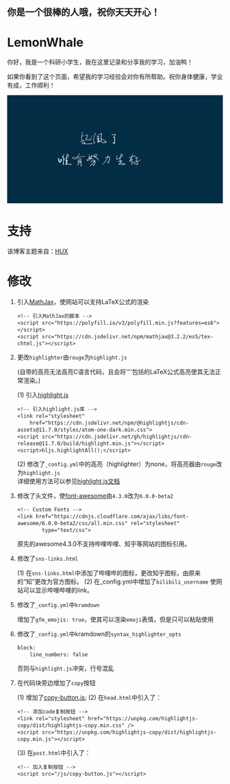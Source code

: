 ## 你是一个很棒的人哦，祝你天天开心！

# LemonWhale
你好，我是一个科研小学生，我在这里记录和分享我的学习，加油鸭！

如果你看到了这个页面，希望我的学习经验会对你有所帮助。祝你身体健康，学业有成，工作顺利！

![起风了](img/../../../img/inabout.png)

# 支持
该博客主题来自：[HUX](<https://github.com/Huxpro/huxpro.github.io">)

# 修改

1. 引入[MathJax]((https://www.mathjax.org/))，使网站可以支持LaTeX公式的渲染
    ```
    <!-- 引入MathJax的脚本 -->
    <script src="https://polyfill.io/v3/polyfill.min.js?features=es6"></script>
    <script src="https://cdn.jsdelivr.net/npm/mathjax@3.2.2/es5/tex-chtml.js"></script>
    ```
2. 更改`highlighter`由`rouge`为`highlight.js`

    (自带的高亮无法高亮C语言代码，且会将'$''$'包括的LaTeX公式高亮使其无法正常渲染。)

    (1) 引入[highlight.js]((https://github.com/highlightjs/highlight.js))
    ```
    <!-- 引入highlight.js库 -->
    <link rel="stylesheet"
        href="https://cdn.jsdelivr.net/npm/@highlightjs/cdn-assets@11.7.0/styles/atom-one-dark.min.css">
    <script src="https://cdn.jsdelivr.net/gh/highlightjs/cdn-release@11.7.0/build/highlight.min.js"></script>
    <script>hljs.highlightAll();</script>
    ```

    (2) 修改了`_config.yml`中的高亮（highlighter）为none，将高亮器由`rouge`改为`highlight.js`<br/>
    详细使用方法可以参见[highlight.js文档]((http://highlight.cndoc.wiki/doc))<br/>
    
3. 修改了头文件，使[font-awesome](https://fontawesome.com)由`4.3.0`改为`6.0.0-beta2`
    ```
    <!-- Custom Fonts -->
    <link href="https://cdnjs.cloudflare.com/ajax/libs/font-awesome/6.0.0-beta2/css/all.min.css" rel="stylesheet"
            type="text/css">
    ```
    原先的awesome4.3.0不支持哔哩哔哩、知乎等网站的图标引用。<br/>

4. 修改了`sns-links.html`

    (1) 在`sns-links.html`中添加了哔哩哔的图标，更改知乎图标，由原来的“知”更改为官方图标。
    (2) 在_config.yml中增加了`bilibili_username`
    使网站可以显示哔哩哔哩的link。<br/>

5. 修改了`_config.yml`中`kramdown`

    增加了`gfm_emojis: true`，使其可以渲染`emoji`表情，但是只可以粘贴使用<br/>

6. 修改了`_config.yml`中kramdown的`syntax_highlighter_opts`
    ```
    block:
        line_numbers: false
    ```
    否则与`highlight.js`冲突，行号混乱<br/>

7. 在代码块旁边增加了`copy`按钮

    (1) 增加了[copy-button.js](https://github.com/arronhunt/highlightjs-copy);
    (2) 在`head.html`中引入了：
    ```
    <!-- 添加code复制按钮 -->
    <link rel="stylesheet" href="https://unpkg.com/highlightjs-copy/dist/highlightjs-copy.min.css" />
    <script src="https://unpkg.com/highlightjs-copy/dist/highlightjs-copy.min.js"></script>
    ```
    (3) 在`post.html`中引入了：
    ```    
    <!-- 加入复制按钮 -->
    <script src="/js/copy-button.js"></script>
    ```
